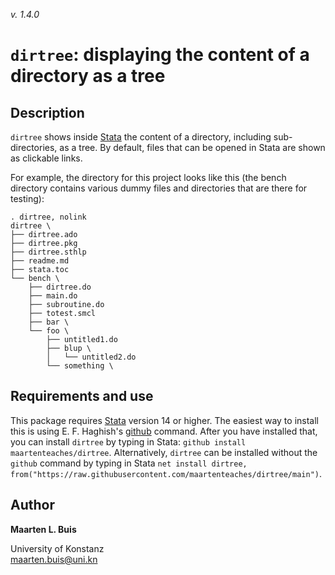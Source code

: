 *v. 1.4.0*

# `dirtree`: displaying the content of a directory as a tree

## Description

`dirtree` shows inside [Stata](https://www.stata.com) the content of a directory, including sub-directories, as a 
tree. By default, files that can be opened in Stata are shown as clickable links.

For example, the directory for this project looks like this (the bench directory contains various dummy files and directories that are there for testing):

```
. dirtree, nolink
dirtree \
├── dirtree.ado
├── dirtree.pkg
├── dirtree.sthlp
├── readme.md
├── stata.toc
└── bench \
    ├── dirtree.do
    ├── main.do
    ├── subroutine.do
    ├── totest.smcl
    ├── bar \
    └── foo \
        ├── untitled1.do
        ├── blup \
        │   └── untitled2.do
        └── something \
```

## Requirements and use

This package requires [Stata](https://www.stata.com) version 14 or higher. The easiest way to install this is using E. F. Haghish's [github](https://haghish.github.io/github/) command. After you have installed that, you can install `dirtree` by typing in Stata: `github install maartenteaches/dirtree`. Alternatively, `dirtree` can be installed without the `github` command by typing in Stata `net install dirtree, from("https://raw.githubusercontent.com/maartenteaches/dirtree/main")`.

## Author

**Maarten L. Buis**  

University of Konstanz  
maarten.buis@uni.kn  
